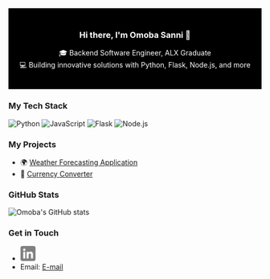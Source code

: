 <div style="background-color: black; color: white; padding: 20px; text-align: center;">

### Hi there, I'm Omoba Sanni 👋

🎓 Backend Software Engineer, ALX Graduate   
💻 Building innovative solutions with Python, Flask, Node.js, and more

</div>

### My Tech Stack
![Python](https://img.shields.io/badge/-Python-3776AB?style=flat&logo=python&logoColor=white)
![JavaScript](https://img.shields.io/badge/-JavaScript-F7DF1E?style=flat&logo=javascript&logoColor=black)
![Flask](https://img.shields.io/badge/-Flask-000000?style=flat&logo=flask&logoColor=white)
![Node.js](https://img.shields.io/badge/-Node.js-339933?style=flat&logo=node.js&logoColor=white)

### My Projects
- 🌍 [Weather Forecasting Application](https://github.com/kofifloki/weatherly-app)
- 💱 [Currency Converter](https://github.com/OmobaVII/currensee)

### GitHub Stats
![Omoba's GitHub stats](https://github-readme-stats.vercel.app/api?username=OmobaVII&show_icons=true&theme=radical)

### Get in Touch
- <a href="https://www.linkedin.com/in/sanni-omoba/"><img src="images/linkedin-3-xxl.png" height="30" width="30" alt="LinkedIn"></a>
- Email: [E-mail](omoba.career@gmail.com)